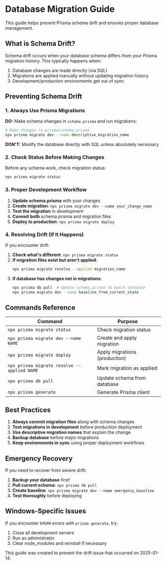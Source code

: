 # Database Migration Guide

This guide helps prevent Prisma schema drift and ensures proper database management.

## What is Schema Drift?

Schema drift occurs when your database schema differs from your Prisma migration history. This typically happens when:

1. Database changes are made directly (via SQL)
2. Migrations are applied manually without updating migration history
3. Development/production environments get out of sync

## Preventing Schema Drift

### 1. Always Use Prisma Migrations

**DO:** Make schema changes in `schema.prisma` and run migrations:
```bash
# Make changes to prisma/schema.prisma
npx prisma migrate dev --name descriptive_migration_name
```

**DON'T:** Modify the database directly with SQL unless absolutely necessary

### 2. Check Status Before Making Changes

Before any schema work, check migration status:
```bash
npx prisma migrate status
```

### 3. Proper Development Workflow

1. **Update schema.prisma** with your changes
2. **Create migration**: `npx prisma migrate dev --name your_change_name`
3. **Test the migration** in development
4. **Commit both** schema.prisma and migration files
5. **Deploy to production**: `npx prisma migrate deploy`

### 4. Resolving Drift (If It Happens)

If you encounter drift:

1. **Check what's different**: `npx prisma migrate status`
2. **If migration files exist but aren't applied**:
   ```bash
   npx prisma migrate resolve --applied migration_name
   ```
3. **If database has changes not in migrations**:
   ```bash
   npx prisma db pull  # Update schema.prisma to match database
   npx prisma migrate dev --name baseline_from_current_state
   ```

## Commands Reference

| Command | Purpose |
|---------|---------|
| `npx prisma migrate status` | Check migration status |
| `npx prisma migrate dev --name NAME` | Create and apply migration |
| `npx prisma migrate deploy` | Apply migrations (production) |
| `npx prisma migrate resolve --applied NAME` | Mark migration as applied |
| `npx prisma db pull` | Update schema from database |
| `npx prisma generate` | Generate Prisma client |

## Best Practices

1. **Always commit migration files** along with schema changes
2. **Test migrations in development** before production deployment
3. **Use descriptive migration names** that explain the change
4. **Backup database** before major migrations
5. **Keep environments in sync** using proper deployment workflows

## Emergency Recovery

If you need to recover from severe drift:

1. **Backup your database** first!
2. **Pull current schema**: `npx prisma db pull`
3. **Create baseline**: `npx prisma migrate dev --name emergency_baseline`
4. **Test thoroughly** before deploying

## Windows-Specific Issues

If you encounter `EPERM` errors with `prisma generate`, try:
1. Close all development servers
2. Run as administrator
3. Clear node_modules and reinstall if necessary

This guide was created to prevent the drift issue that occurred on 2025-01-14.